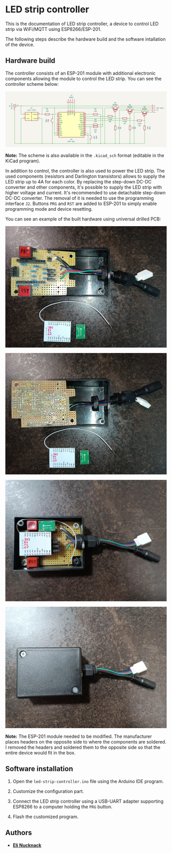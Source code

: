 # LED strip controller

This is the documentation of LED strip controller, a device to control LED strip via WiFi/MQTT using ESP8266/ESP-201.

The following steps describe the hardware build and the software intallation of the device.

## Hardware build

The controller consists of an ESP-201 module with additional electronic components allowing the module to control the LED strip. You can see the controller scheme below:

![LED strip controller scheme](led-strip-controller-scheme.png)

**Note:** The scheme is also available in the `.kicad_sch` format (editable in the KiCad program).

In addition to control, the controller is also used to power the LED strip. The used components (resistors and Darlington transistors) allows to supply the LED strip up to 4A for each color. By replacing the step-down DC-DC converter and other components, it's possible to supply the LED strip with higher voltage and current. It's recommended to use detachable step-down DC-DC converter. The removal of it is needed to use the programming interface `J2`. Buttons `PRG` and `RST` are added to ESP-201 to simply enable programming mode and device resetting.

You can see an example of the built hardware using universal drilled PCB:

![LED strip controller 1](led-strip-controller-1.jpg)

![LED strip controller 2](led-strip-controller-2.jpg)

![LED strip controller 3](led-strip-controller-3.jpg)

![LED strip controller 4](led-strip-controller-4.jpg)

**Note:** The ESP-201 module needed to be modified. The manufacturer places headers on the opposite side to where the components are soldered. I removed the headers and soldered them to the opposite side so that the entire device would fit in the box.

## Software installation

1. Open the `led-strip-controller.ino` file using the Arduino IDE program.

2. Customize the configuration part.

3. Connect the LED strip controller using a USB-UART adapter supporting ESP8266 to a computer holding the `PRG` button.

4. Flash the customized program.

## Authors

- [**Eli Nucknack**](mailto:eli.nucknack@gmail.com)
